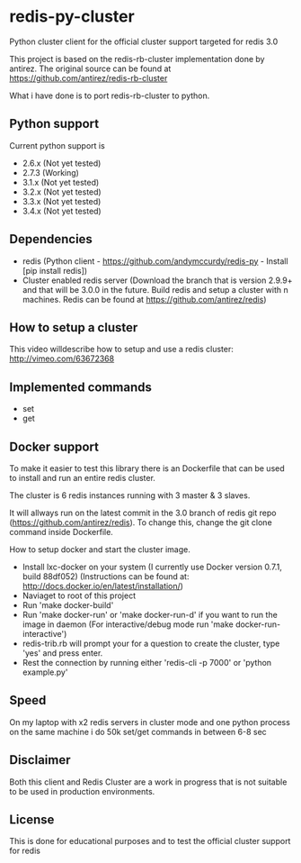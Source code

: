 # redis-py-cluster

Python cluster client for the official cluster support targeted for redis 3.0

This project is based on the redis-rb-cluster implementation done by antirez. The original source can be found at https://github.com/antirez/redis-rb-cluster

What i have done is to port redis-rb-cluster to python.



## Python support

Current python support is

- 2.6.x (Not yet tested)
- 2.7.3 (Working)
- 3.1.x (Not yet tested)
- 3.2.x (Not yet tested)
- 3.3.x (Not yet tested)
- 3.4.x (Not yet tested)



## Dependencies

- redis (Python client - https://github.com/andymccurdy/redis-py - Install [pip install redis])
- Cluster enabled redis server (Download the branch that is version 2.9.9+ and that will be 3.0.0 in the future. Build redis and setup a cluster with n machines. Redis can be found at https://github.com/antirez/redis)



## How to setup a cluster

This video willdescribe how to setup and use a redis cluster: http://vimeo.com/63672368



## Implemented commands

- set
- get



## Docker support

To make it easier to test this library there is an Dockerfile that can be used to install and run an entire redis cluster.

The cluster is 6 redis instances running with 3 master & 3 slaves.

It will allways run on the latest commit in the 3.0 branch of redis git repo (https://github.com/antirez/redis). To change this, change the git clone command inside Dockerfile.

How to setup docker and start the cluster image.

- Install lxc-docker on your system (I currently use Docker version 0.7.1, build 88df052) (Instructions can be found at: http://docs.docker.io/en/latest/installation/)
- Naviaget to root of this project
- Run 'make docker-build'
- Run 'make docker-run' or 'make docker-run-d' if you want to run the image in daemon (For interactive/debug mode run 'make docker-run-interactive')
- redis-trib.rb will prompt your for a question to create the cluster, type 'yes' and press enter.
- Rest the connection by running either 'redis-cli -p 7000' or 'python example.py'



## Speed

On my laptop with x2 redis servers in cluster mode and one python process on the same machine i do 50k set/get commands in between 6-8 sec



## Disclaimer

Both this client and Redis Cluster are a work in progress that is not suitable to be used in production environments.



## License

This is done for educational purposes and to test the official cluster support for redis
